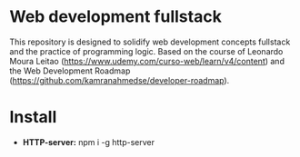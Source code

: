 # Web development fullstack

This repository is designed to solidify web development concepts fullstack and the practice of programming logic. Based on the course of Leonardo Moura Leitao (https://www.udemy.com/curso-web/learn/v4/content) and the Web Development Roadmap (https://github.com/kamranahmedse/developer-roadmap).


# Install

- **HTTP-server:** npm i -g http-server 